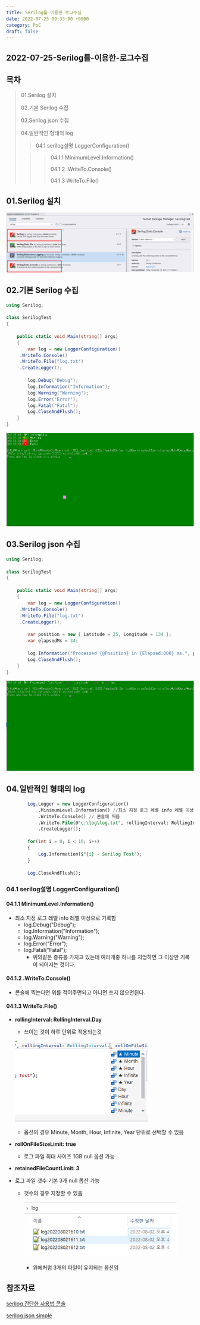 ```yaml
---
title: Serilog를 이용한 로그수집
date: 2022-07-25 09:33:00 +0900
category: PoC
draft: false
---
```


## 2022-07-25-Serilog를-이용한-로그수집

## 목차

>01.Serilog 설치
>
>02.기본 Serilog 수집
>
>03.Serilog json 수집
>
>04.일반적인 형태의 log
>
>> 04.1 serilog설명 LoggerConfiguration()
>
>> > 04.1.1 MinimumLevel.Information()
>> >
>> > 04.1.2 .WriteTo.Console()
>> >
>> > 04.1.3 WriteTo.File()

## 01.Serilog 설치

![image-20220725095225854](../../assets/img/post/2022-07-25-Serilog를-이용한-로그수집/image-20220725095225854.png)



## 02.기본 Serilog 수집

```csharp
using Serilog;

class SerilogTest
{

    public static void Main(string[] args)
    {
        var log = new LoggerConfiguration()
     .WriteTo.Console()
     .WriteTo.File("log.txt")
     .CreateLogger();
        
        log.Debug("Debug");
        log.Information("Information");
        log.Warning("Warning");
        log.Error("Error");
        log.Fatal("Fatal");
        Log.CloseAndFlush();
    }
}
```



![image-20220725095839141](../../assets/img/post/2022-07-25-Serilog를-이용한-로그수집/image-20220725095839141.png)

## 03.Serilog json 수집

```csharp
using Serilog;

class SerilogTest
{

    public static void Main(string[] args)
    {
        var log = new LoggerConfiguration()
     .WriteTo.Console()
     .WriteTo.File("log.txt")
     .CreateLogger();

        var position = new { Latitude = 25, Longitude = 134 };
        var elapsedMs = 34;

        log.Information("Processed {@Position} in {Elapsed:000} ms.", position, elapsedMs);
        Log.CloseAndFlush();
    }
}
```

![image-20220725095824102](../../assets/img/post/2022-07-25-Serilog를-이용한-로그수집/image-20220725095824102.png)

## 04.일반적인 형태의 log

``` sql
        Log.Logger = new LoggerConfiguration()
            .MinimumLevel.Information() //최소 지정 로그 레벨 info 레벨 이상으로 기록함
            .WriteTo.Console() // 콘솔에 찍음
            .WriteTo.File(@"c:\log\log.txt", rollingInterval: RollingInterval.Day, rollOnFileSizeLimit: true) //파일로 기록할 로그 파일명 입력
            .CreateLogger();

        for(int i = 0; i < 10; i++)
        {
            Log.Information($"{i} - Serilog Test");
        }

        Log.CloseAndFlush();
```

### 04.1 serilog설명 LoggerConfiguration()

#### 04.1.1 MinimumLevel.Information()

- 최소 지정 로그 레벨 info 레벨 이상으로 기록함
  -  log.Debug("Debug");
  -  log.Information("Information");
  -  log.Warning("Warning");
  - log.Error("Error");
  - log.Fatal("Fatal");
    - 위와같은 종류를 가지고 있는데 여러개중 하나를 지엉하면 그 이상만 기록이 되어지는 것이다.

#### 04.1.2 .WriteTo.Console()

- 콘솔에 찍는다면 위를 적어주면되고 아니면 쓰지 않으면된다.

#### 04.1.3 WriteTo.File()

- **rollingInterval: RollingInterval.Day**

  -  쓰이는 것이 하루 단위로 적용되는것

    ![image-20220802160607103](../../assets/img/post/2022-07-25-Serilog를-이용한-로그수집/image-20220802160607103.png)

    - 옵션의 경우 Minute, Month, Hour, Infinite, Year 단위로 선택할 수 있음

- **rollOnFileSizeLimit: true**

  - 로그 파일 최대 사이즈 1GB null 옵션 가능

-  **retainedFileCountLimit: 3**

  - 로그 파일 갯수 기본 3개 null 옵션 가능

    - 갯수의 경우 지정할 수 있음

      ![image-20220802161225142](../../assets/img/post/2022-07-25-Serilog를-이용한-로그수집/image-20220802161225142.png)

      - 위에처럼 3개의 파일이 유지되는 옵션임

      

## 참조자료

[serilog 간단한 사용법 콘솔](http://wish.mirero.co.kr/mirero/project/infra/miwt-group/miwt/-/issues/24)

[serilog json simple](https://serilog.net/)